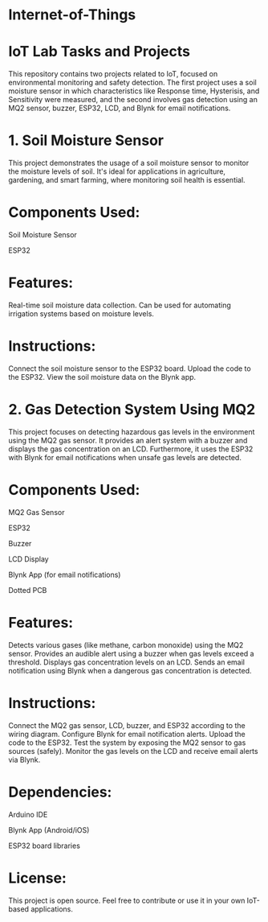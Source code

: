 # Internet-of-Things

# IoT Lab Tasks and Projects
This repository contains two projects related to IoT, focused on environmental monitoring and safety detection. The first project uses a soil moisture sensor in which characteristics like Response time, Hysterisis, and Sensitivity were measured, and the second involves gas detection using an MQ2 sensor, buzzer, ESP32, LCD, and Blynk for email notifications.

# 1. Soil Moisture Sensor
This project demonstrates the usage of a soil moisture sensor to monitor the moisture levels of soil. It's ideal for applications in agriculture, gardening, and smart farming, where monitoring soil health is essential.

# Components Used:
Soil Moisture Sensor

ESP32

# Features:
Real-time soil moisture data collection.
Can be used for automating irrigation systems based on moisture levels.
# Instructions:
Connect the soil moisture sensor to the ESP32 board.
Upload the code to the ESP32.
View the soil moisture data on the Blynk app.
# 2. Gas Detection System Using MQ2
This project focuses on detecting hazardous gas levels in the environment using the MQ2 gas sensor. It provides an alert system with a buzzer and displays the gas concentration on an LCD. Furthermore, it uses the ESP32 with Blynk for email notifications when unsafe gas levels are detected.

# Components Used:
MQ2 Gas Sensor

ESP32

Buzzer

LCD Display

Blynk App (for email notifications)

Dotted PCB

# Features:
Detects various gases (like methane, carbon monoxide) using the MQ2 sensor.
Provides an audible alert using a buzzer when gas levels exceed a threshold.
Displays gas concentration levels on an LCD.
Sends an email notification using Blynk when a dangerous gas concentration is detected.
# Instructions:
Connect the MQ2 gas sensor, LCD, buzzer, and ESP32 according to the wiring diagram.
Configure Blynk for email notification alerts.
Upload the code to the ESP32.
Test the system by exposing the MQ2 sensor to gas sources (safely).
Monitor the gas levels on the LCD and receive email alerts via Blynk.
# Dependencies:
Arduino IDE

Blynk App (Android/iOS)

ESP32 board libraries
# License:
This project is open source. Feel free to contribute or use it in your own IoT-based applications.

